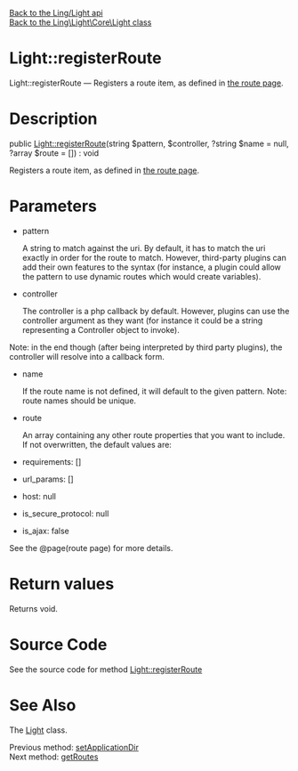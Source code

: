 [Back to the Ling/Light api](https://github.com/lingtalfi/Light/blob/master/doc/api/Ling/Light.md)<br>
[Back to the Ling\Light\Core\Light class](https://github.com/lingtalfi/Light/blob/master/doc/api/Ling/Light/Core/Light.md)


Light::registerRoute
================



Light::registerRoute — Registers a route item, as defined in [the route page](https://github.com/lingtalfi/Light/blob/master/doc/pages/route.md).




Description
================


public [Light::registerRoute](https://github.com/lingtalfi/Light/blob/master/doc/api/Ling/Light/Core/Light/registerRoute.md)(string $pattern, $controller, ?string $name = null, ?array $route = []) : void




Registers a route item, as defined in [the route page](https://github.com/lingtalfi/Light/blob/master/doc/pages/route.md).




Parameters
================


- pattern

    A string to match against the uri.
By default, it has to match the uri exactly in order for the route to match.
However, third-party plugins can add their own features to the syntax (for instance, a plugin could allow the
pattern to use dynamic routes which would create variables).

- controller

    The controller is a php callback by default.
However, plugins can use the controller argument as they want (for instance it could be a string representing
a Controller object to invoke).

Note: in the end though (after being interpreted by third party plugins), the controller will resolve into a callback form.

- name

    If the route name is not defined, it will default to the given pattern.
Note: route names should be unique.

- route

    An array containing any other route properties that you want to include.
If not overwritten, the default values are:
- requirements: []
- url_params: []
- host: null
- is_secure_protocol: null
- is_ajax: false

See the @page(route page) for more details.


Return values
================

Returns void.








Source Code
===========
See the source code for method [Light::registerRoute](https://github.com/lingtalfi/Light/blob/master/Core/Light.php#L269-L284)


See Also
================

The [Light](https://github.com/lingtalfi/Light/blob/master/doc/api/Ling/Light/Core/Light.md) class.

Previous method: [setApplicationDir](https://github.com/lingtalfi/Light/blob/master/doc/api/Ling/Light/Core/Light/setApplicationDir.md)<br>Next method: [getRoutes](https://github.com/lingtalfi/Light/blob/master/doc/api/Ling/Light/Core/Light/getRoutes.md)<br>

